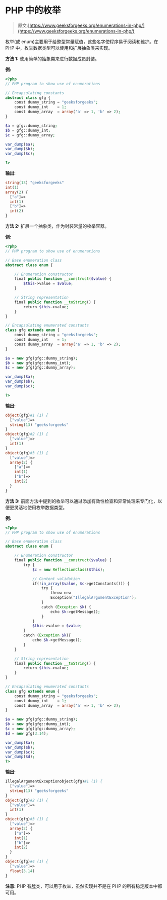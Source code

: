 # PHP 中的枚举

> 原文:[https://www.geeksforgeeks.org/enumerations-in-php/](https://www.geeksforgeeks.org/enumerations-in-php/)

枚举(或 enum)主要用于给整型常量赋值，这些名字使程序易于阅读和维护。在 PHP 中，枚举数据类型可以使用和扩展抽象类来实现。

**方法 1:** 使用简单的抽象类来进行数据成员封装。

**例:**

```php
<?php
// PHP program to show use of enumerations

// Encapsulating constants
abstract class gfg {
    const dummy_string = "geeksforgeeks";
    const dummy_int    = 1;
    const dummy_array  = array('a' => 1, 'b' => 2);
}

$a = gfg::dummy_string;
$b = gfg::dummy_int;
$c = gfg::dummy_array;

var_dump($a);
var_dump($b);
var_dump($c);

?>
```

**输出:**

```php
string(13) "geeksforgeeks"
int(1)
array(2) {
  ["a"]=>
  int(1)
  ["b"]=>
  int(2)
}

```

**方法 2:** 扩展一个抽象类，作为封装常量的枚举容器。

**例:**

```php
<?php
// PHP program to show use of enumerations

// Base enumeration class
abstract class enum {

    // Enumeration constructor
    final public function __construct($value) {
        $this->value = $value;
    }

    // String representation
    final public function __toString() {
        return $this->value;
    }
}

// Encapsulating enumerated constants
class gfg extends enum {
    const dummy_string = "geeksforgeeks";
    const dummy_int    = 1;
    const dummy_array  = array('a' => 1, 'b' => 2);
}

$a = new gfg(gfg::dummy_string);
$b = new gfg(gfg::dummy_int);
$c = new gfg(gfg::dummy_array);

var_dump($a);
var_dump($b);
var_dump($c);

?>
```

**输出:**

```php
object(gfg)#1 (1) {
  ["value"]=>
  string(13) "geeksforgeeks"
}
object(gfg)#2 (1) {
  ["value"]=>
  int(1)
}
object(gfg)#3 (1) {
  ["value"]=>
  array(2) {
    ["a"]=>
    int(1)
    ["b"]=>
    int(2)
  }
}

```

**方法 3:** 前面方法中提到的枚举可以通过添加有效性检查和异常处理来专门化，以便更灵活地使用枚举数据类型。

**例:**

```php
<?php
// PHP program to show use of enumerations

// Base enumeration class
abstract class enum {

    // Enumeration constructor
    final public function __construct($value) {
        try {
            $c = new ReflectionClass($this);

            // Content validation
            if(!in_array($value, $c->getConstants())) {
                try {
                    throw new 
                    Exception("IllegalArgumentException");
                }
                catch (Exception $k) {
                    echo $k->getMessage();
                }
            }
            $this->value = $value;
        }
        catch (Exception $k){
            echo $k->getMessage();
        }
    }

    // String representation
    final public function __toString() {
        return $this->value;
    }
}

// Encapsulating enumerated constants
class gfg extends enum {
    const dummy_string = "geeksforgeeks";
    const dummy_int    = 1;
    const dummy_array  = array('a' => 1, 'b' => 2);
}

$a = new gfg(gfg::dummy_string);
$b = new gfg(gfg::dummy_int);
$c = new gfg(gfg::dummy_array);
$d = new gfg(3.14);

var_dump($a);
var_dump($b);
var_dump($c);
var_dump($d);
?>
```

**输出:**

```php
IllegalArgumentExceptionobject(gfg)#1 (1) {
  ["value"]=>
  string(13) "geeksforgeeks"
}
object(gfg)#2 (1) {
  ["value"]=>
  int(1)
}
object(gfg)#3 (1) {
  ["value"]=>
  array(2) {
    ["a"]=>
    int(1)
    ["b"]=>
    int(2)
  }
}
object(gfg)#4 (1) {
  ["value"]=>
  float(3.14)
}

```

**注意:** PHP 有[脾](http://php.net/manual/en/class.splenum.php)类，可以用于枚举，虽然实现并不是在 PHP 的所有稳定版本中都可用。